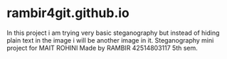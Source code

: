 # rambir4git.github.io
In this project i am trying very basic steganography but instead of hiding plain text in the image i will be another image in it.
Steganography mini project for MAIT ROHINI 
Made by RAMBIR 42514803117 5th sem.
